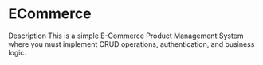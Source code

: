 # ECommerce
Description This is a simple E-Commerce Product Management System where you must implement CRUD operations, authentication, and business logic.
